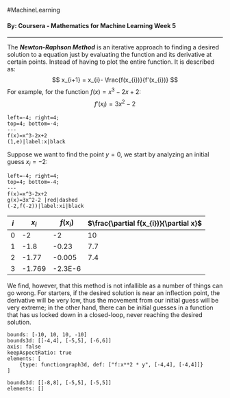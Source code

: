 #MachineLearning 
#### By: Coursera - Mathematics for Machine Learning Week 5
---
The ***Newton-Raphson Method*** is an iterative approach to finding a desired solution to a equation just by evaluating the function and its derivative at certain points. Instead of having to plot the entire function. It is described as:
$$
x_{i+1} = x_{i}- \frac{f(x_{i})}{f'(x_{i})}
$$
For example, for the function $f(x)=x^3-2x+2$:
$$
f'(x_{i})=3x^2-2
$$

```desmos-graph
left=-4; right=4;
top=4; bottom=-4;
---
f(x)=x^3-2x+2
(1,e)|label:x|black
```

Suppose we want to find the point $y=0$, we start by analyzing an initial guess $x_i=-2$:

```desmos-graph
left=-4; right=4;
top=4; bottom=-4;
---
f(x)=x^3-2x+2
g(x)=3x^2-2 |red|dashed
(-2,f(-2))|label:xi|black
```

| $i$ | **$x_{i}$** | **$f(x_i)$** | **$\frac{\partial f(x_{i})}{\partial x}$** |
|:---:| ----------- | ------------ | ------------------------------------------ |
|  0  | -2          | -2           | 10                                         |
|  1  | -1.8        | -0.23        | 7.7                                        |
|  2  | -1.77       | -0.005       | 7.4                                        |
|  3  | -1.769      | -2.3E-6      |                                            |

We find, however, that this method is not infallible as a number of things can go wrong. For starters, if the desired solution is near an inflection point, the derivative will be very low, thus the movement from our initial guess will be very extreme; in the other hand, there can be initial guesses in a function that has us locked down in a closed-loop, never reaching the desired solution.


```graph
bounds: [-10, 10, 10, -10]
bounds3d: [[-4,4], [-5,5], [-6,6]]
axis: false
keepAspectRatio: true
elements: [
	{type: functiongraph3d, def: ["f:x**2 * y", [-4,4], [-4,4]]}
]
```

```graph3d
bounds3d: [[-8,8], [-5,5], [-5,5]]
elements: []
```
